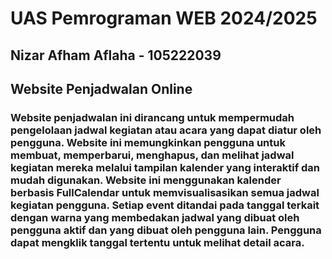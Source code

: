 <h1>UAS Pemrograman WEB 2024/2025</h1> 
<h2>Nizar Afham Aflaha - 105222039</h2>

<h2>Website Penjadwalan Online</h2>
<h3>Website penjadwalan ini dirancang untuk mempermudah pengelolaan jadwal kegiatan atau acara yang dapat diatur oleh pengguna. Website ini memungkinkan pengguna untuk membuat, memperbarui, menghapus, dan melihat jadwal kegiatan mereka melalui tampilan kalender yang interaktif dan mudah digunakan. Website ini menggunakan kalender berbasis FullCalendar untuk memvisualisasikan semua jadwal kegiatan pengguna. Setiap event ditandai pada tanggal terkait dengan warna yang membedakan jadwal yang dibuat oleh pengguna aktif dan yang dibuat oleh pengguna lain. Pengguna dapat mengklik tanggal tertentu untuk melihat detail acara.</h3>
